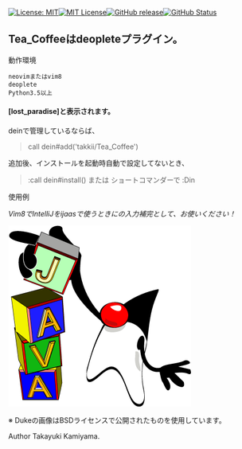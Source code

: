 [![License: MIT](https://img.shields.io/badge/License-MIT-yellow.svg)](https://opensource.org/licenses/MIT)[![MIT License](http://img.shields.io/badge/license-MIT-blue.svg?style=flat)](LICENSE)[![GitHub release](https://img.shields.io/github/release/takkii/Tea_Coffee.svg?style=flat)](GitHub)[![GitHub Status](https://img.shields.io/github/last-commit/takkii/Tea_Coffee.svg?style=flat)](GitHub)

## Tea_Coffeeはdeopleteプラグイン。

動作環境

```
neovimまたはvim8 
deoplete
Python3.5以上
```

#### [lost_paradise]と表示されます。

deinで管理しているならば、

> call dein#add('takkii/Tea_Coffee')

追加後、インストールを起動時自動で設定してないとき、

>:call dein#install() または ショートコマンダーで :Din

使用例

*Vim8でIntelliJをijaasで使うときにの入力補完として、お使いください！*

![Duke](https://github.com/takkii/Tea_Coffee/blob/master/image/Duke_Blocks.gif)

※ Dukeの画像はBSDライセンスで公開されたものを使用しています。

Author Takayuki Kamiyama.
